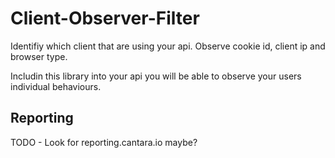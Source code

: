 # Client-Observer-Filter
Identifiy which client that are using your api. Observe cookie id, client ip and browser type.

Includin this library into your api you will be able to observe your users individual behaviours.

## Reporting

TODO - Look for reporting.cantara.io maybe?
